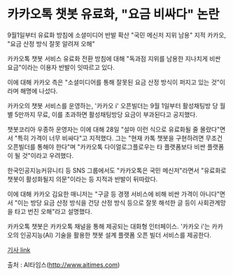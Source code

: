# 카카오톡 챗봇 유료화, "요금 비싸다" 논란

9월1일부터 유료화 방침에 소셜미디어 반발 확산
"국민 메신저 지위 남용" 지적
카카오, "요금 산정 방식 잘못 알려져 오해"

카카오톡 챗봇 서비스 유료화 전환 방침에 대해 "독과점 지위를 남용한 지나치게 비싼 요금"이라는 이용자 반발이 잇따르고 있다.

이에 대해 카카오 측은 "소셜미디어를 통해 잘못된 요금 산정 방식이 퍼지고 있는 것"이라며 해명에 나섰다.

카카오의 챗봇 서비스를 운영하는, '카카오 i' 오픈빌더는 9월 1일부터 활성채팅방 당 월별 5만까지 무료, 
이를 초과하면 활성채팅방당 요금이 부과된다고 공지했다.

챗봇코리아 우종하 운영자는 이에 대해 28일 "설마 이런 식으로 유료화될 줄 몰랐다"면서 
"특히 가격이 너무 비싸다"고 지적했다. 
그는 "현재 카톡 챗봇을 구현하려면 무조건 오픈빌더를 통해야 한다"며 
"카카오톡 다이얼로그플로우는 타 플랫폼보다 비싼 플랫폼이 될 것"이라고 우려했다.

한국인공지능커뮤니티 등 SNS 그룹에서도 "카카오톡은 국민 메신저"라면서 "유료화로 챗봇이 활성화될지 의문"이라는 등 지적과 반발이 뒤따랐다.

이에 대해 카카오 김요한 매니저는 
"구글 등 경쟁 서비스에 비해 비싼 가격이 아니다"면서 
"이는 방당 요금 산정 방식을 건당 산정 방식 등으로 잘못 해석한 글 등이 사회관계망을 타고 번진 오해"라고 설명했다.

카카오톡 챗봇은 카카오톡 채널을 통해 제공되는 대화형 인터페이스. 
'카카오 i'는 카카오의 인공지능(AI) 기술을 활용한 챗봇 설계 플랫폼 오픈 빌더 서비스를 제공한다.

[기사 link](http://www.aitimes.com/news/articleView.html?idxno=131084)

출처 : AI타임스(http://www.aitimes.com)
